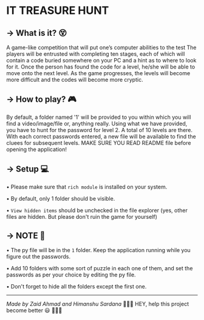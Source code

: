 # IT TREASURE HUNT

## **→ What is it? 😵**

A game-like competition that will put one’s computer abilities to the test The players will be entrusted with completing ten stages, each of which will contain a code buried somewhere on your PC and a hint as to where to look for it. Once the person has found the code for a level, he/she will be able to move onto the next level. As the game progresses, the levels will become more difficult and the codes will become more cryptic.  


## **→ How to play? 🎮**

By default, a folder named '1' will be provided to you within which you will find a video/image/file or, anything really. Using what we have provided, you have to hunt for the password for level 2. A total of 10 levels are there. With each correct passwords entered, a new file will be available to find the cluees for subsequent levels.
MAKE SURE YOU READ README file before opening the application!


## **→ Setup 💻**

• Please make sure that `rich module` is installed on your system. 

• By default, only 1 folder should be visible.

• `View hidden items` should be unchecked in the file explorer (yes, other files are hidden. But please don't ruin the game for yourself)


## **→ NOTE 📌**

• The py file will be in the `1` folder. Keep the application running while you figure out the passwords.

• Add 10 folders with some sort of puzzle in each one of them, and set the passwords as per your choice by editing the py file.

• Don't forget to hide all the folders except the first one.

<hr>

*Made by Zaid Ahmad and Himanshu Sardana*  🌟🌟🌟 HEY, help this project become better 😃 🌟🌟🌟
